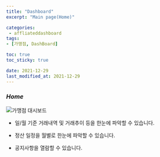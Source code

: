 ```yaml
---
title: "Dashboard"
excerpt: "Main page(Home)"

categories: 
 - affliateddashboard
tags:
- [가맹점, DashBoard]

toc: true
toc_sticky: true

date: 2021-12-29
last_modified_at: 2021-12-29
---
```

### *Home*
![가맹점 대시보드](https://user-images.githubusercontent.com/95394003/147627481-c828bb22-cc87-4fc7-810f-b44ddff2075a.jpeg)


- 일/월 기준 거래내역 및 거래추이 등을 한눈에 파악할 수 있습니다.

- 정산 일정을 월별로 한눈에 파악할 수 있습니다.

- 공지사항을 열람할 수 있습니다.

